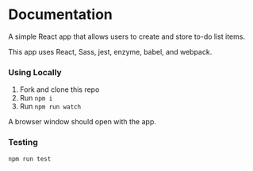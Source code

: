 # Documentation

A simple React app that allows users to create and store to-do list items.

This app uses React, Sass, jest, enzyme, babel, and webpack.

### Using Locally
1. Fork and clone this repo
2. Run `npm i`
3. Run `npm run watch`
 
 A browser window should open with the app.


### Testing

    npm run test